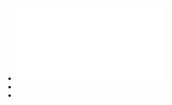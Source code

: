 - ![Product Development 1 - Lecture 01.pdf](../assets/Product_Development_1_-_Lecture_01_1677834975349_0.pdf)
-
-